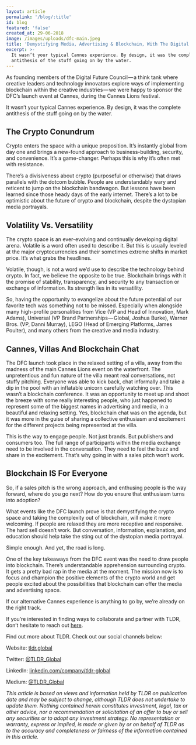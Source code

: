 ```yaml
---
layout: article
permalink: '/blog/:title'
id: blog
featured: 'false'
created_at: 29-06-2018
image: /images/uploads/dfc-main.jpeg
title: 'Demystifying Media, Advertising & Blockchain, With The Digital Future Council'
excerpt: >-
  It wasn’t your typical Cannes experience. By design, it was the complete
  antithesis of the stuff going on by the water.
---
```

As founding members of the Digital Future Council — a think tank where creative leaders and technology innovators explore ways of implementing blockchain within the creative industries — we were happy to sponsor the DFC’s launch event at Cannes, during the Cannes Lions festival.

It wasn’t your typical Cannes experience. By design, it was the complete antithesis of the stuff going on by the water.

## The Crypto Conundrum

Crypto enters the space with a unique proposition. It’s instantly global from day one and brings a new-found approach to business-building, security, and convenience. It’s a game-changer. Perhaps this is why it’s often met with resistance.

There’s a divisiveness about crypto (purposeful or otherwise) that draws parallels with the dotcom bubble. People are understandably wary and reticent to jump on the blockchain bandwagon. But lessons have been learned since those heady days of the early internet. There’s a lot to be optimistic about the future of crypto and blockchain, despite the dystopian media portrayals.

## Volatility Vs. Versatility

The crypto space is an ever-evolving and continually developing digital arena. Volatile is a word often used to describe it. But this is usually leveled at the major cryptocurrencies and their sometimes extreme shifts in market price. It’s what grabs the headlines.

Volatile, though, is not a word we’d use to describe the technology behind crypto. In fact, we believe the opposite to be true. Blockchain brings with it the promise of stability, transparency, and security to any transaction or exchange of information. Its strength lies in its versatility.

So, having the opportunity to evangelize about the future potential of our favorite tech was something not to be missed. Especially when alongside many high-profile personalities from Vice (VP and Head of Innovation, Mark Adams), Universal (VP Brand Partnerships — Global, Joshua Burke), Warner Bros. (VP, Danni Murray), LEGO (Head of Emerging Platforms, James Poulter), and many others from the creative and media industry.

## Cannes, Villas And Blockchain Chat

The DFC launch took place in the relaxed setting of a villa, away from the madness of the main Cannes Lions event on the waterfront. The unpretentious and fun nature of the villa meant real conversations, not stuffy pitching. Everyone was able to kick back, chat informally and take a dip in the pool with an inflatable unicorn carefully watching over. This wasn’t a blockchain conference. It was an opportunity to meet up and shoot the breeze with some really interesting people, who just happened to represent some of the biggest names in advertising and media, in a beautiful and relaxing setting. Yes, blockchain chat was on the agenda, but it was more in the guise of sharing a collective enthusiasm and excitement for the different projects being represented at the villa.

This is the way to engage people. Not just brands. But publishers and consumers too. The full range of participants within the media exchange need to be involved in the conversation. They need to feel the buzz and share in the excitement. That’s why going in with a sales pitch won’t work.

## Blockchain IS For Everyone

So, if a sales pitch is the wrong approach, and enthusing people is the way forward, where do you go next? How do you ensure that enthusiasm turns into adoption?

What events like the DFC launch prove is that demystifying the crypto space and taking the complexity out of blockchain, will make it more welcoming. If people are relaxed they are more receptive and responsive. The hard sell doesn’t work. But conversation, information, explanation, and education should help take the sting out of the dystopian media portrayal.

Simple enough. And yet, the road is long.

One of the key takeaways from the DFC event was the need to draw people into blockchain. There’s understandable apprehension surrounding crypto. It gets a pretty bad rap in the media at the moment. The mission now is to focus and champion the positive elements of the crypto world and get people excited about the possibilities that blockchain can offer the media and advertising space.

If our alternative Cannes experience is anything to go by, we’re already on the right track.



If you’re interested in finding ways to collaborate and partner with TLDR, don’t hesitate to reach out [here](https://tldr.global/contact).

Find out more about TLDR. Check out our social channels below:

Website: [tldr.global](https://tldr.global/)

Twitter: [@TLDR_Global](https://twitter.com/TLDR_Global)

LinkedIn: [linkedin.com/company/tldr-global](https://www.linkedin.com/company/tldr-global/)

Medium: [@TLDR_Global](https://medium.com/@TLDR_Global)



_This article is based on views and information held by TLDR on publication date and may be subject to change, although TLDR does not undertake to update them. Nothing contained herein constitutes investment, legal, tax or other advice, nor a recommendation or solicitation of an offer to buy or sell any securities or to adopt any investment strategy. No representation or warranty, express or implied, is made or given by or on behalf of TLDR as to the accuracy and completeness or fairness of the information contained in this article._
